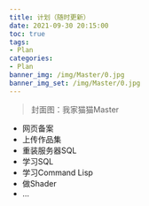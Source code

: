 ```yaml
---
title: 计划（随时更新）
date: 2021-09-30 20:15:00
toc: true
tags:
- Plan
categories:
- Plan
banner_img: /img/Master/0.jpg
banner_img_set: /img/Master/0.jpg
---
```


> 封面图：我家猫猫Master

- 网页备案
- 上传作品集
- 重装服务器SQL
- 学习SQL
- 学习Command Lisp
- 做Shader
- ...